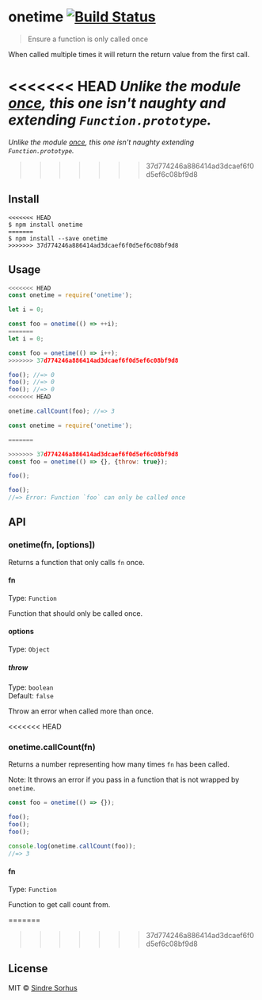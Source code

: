 # onetime [![Build Status](https://travis-ci.org/sindresorhus/onetime.svg?branch=master)](https://travis-ci.org/sindresorhus/onetime)

> Ensure a function is only called once

When called multiple times it will return the return value from the first call.

<<<<<<< HEAD
*Unlike the module [once](https://github.com/isaacs/once), this one isn't naughty and extending `Function.prototype`.*
=======
*Unlike the module [once](https://github.com/isaacs/once), this one isn't naughty extending `Function.prototype`.*
>>>>>>> 37d774246a886414ad3dcaef6f0d5ef6c08bf9d8


## Install

```
<<<<<<< HEAD
$ npm install onetime
=======
$ npm install --save onetime
>>>>>>> 37d774246a886414ad3dcaef6f0d5ef6c08bf9d8
```


## Usage

```js
<<<<<<< HEAD
const onetime = require('onetime');

let i = 0;

const foo = onetime(() => ++i);
=======
let i = 0;

const foo = onetime(() => i++);
>>>>>>> 37d774246a886414ad3dcaef6f0d5ef6c08bf9d8

foo(); //=> 0
foo(); //=> 0
foo(); //=> 0
<<<<<<< HEAD

onetime.callCount(foo); //=> 3
```

```js
const onetime = require('onetime');

=======
```

```js
>>>>>>> 37d774246a886414ad3dcaef6f0d5ef6c08bf9d8
const foo = onetime(() => {}, {throw: true});

foo();

foo();
//=> Error: Function `foo` can only be called once
```


## API

### onetime(fn, [options])

Returns a function that only calls `fn` once.

#### fn

Type: `Function`

Function that should only be called once.

#### options

Type: `Object`

##### throw

Type: `boolean`<br>
Default: `false`

Throw an error when called more than once.

<<<<<<< HEAD
### onetime.callCount(fn)

Returns a number representing how many times `fn` has been called.

Note: It throws an error if you pass in a function that is not wrapped by `onetime`.

```js
const foo = onetime(() => {});

foo();
foo();
foo();

console.log(onetime.callCount(foo));
//=> 3
```

#### fn

Type: `Function`

Function to get call count from.

=======
>>>>>>> 37d774246a886414ad3dcaef6f0d5ef6c08bf9d8

## License

MIT © [Sindre Sorhus](https://sindresorhus.com)
